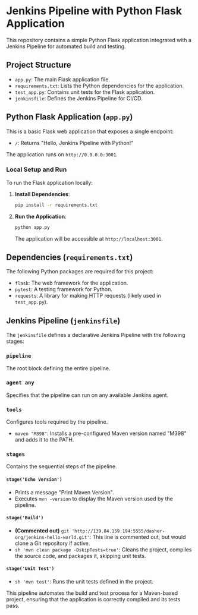 # Jenkins Pipeline with Python Flask Application

This repository contains a simple Python Flask application integrated with a Jenkins Pipeline for automated build and testing.

## Project Structure

*   `app.py`: The main Flask application file.
*   `requirements.txt`: Lists the Python dependencies for the application.
*   `test_app.py`: Contains unit tests for the Flask application.
*   `jenkinsfile`: Defines the Jenkins Pipeline for CI/CD.

## Python Flask Application (`app.py`)

This is a basic Flask web application that exposes a single endpoint:

*   `/`: Returns "Hello, Jenkins Pipeline with Python!"

The application runs on `http://0.0.0.0:3001`.

### Local Setup and Run

To run the Flask application locally:

1.  **Install Dependencies**:
    ```bash
    pip install -r requirements.txt
    ```

2.  **Run the Application**:
    ```bash
    python app.py
    ```
    The application will be accessible at `http://localhost:3001`.

## Dependencies (`requirements.txt`)

The following Python packages are required for this project:

*   `flask`: The web framework for the application.
*   `pytest`: A testing framework for Python.
*   `requests`: A library for making HTTP requests (likely used in `test_app.py`).

## Jenkins Pipeline (`jenkinsfile`)

The `jenkinsfile` defines a declarative Jenkins Pipeline with the following stages:

### `pipeline`
The root block defining the entire pipeline.

### `agent any`
Specifies that the pipeline can run on any available Jenkins agent.

### `tools`
Configures tools required by the pipeline.
*   `maven "M398"`: Installs a pre-configured Maven version named "M398" and adds it to the PATH.

### `stages`
Contains the sequential steps of the pipeline.

#### `stage('Echo Version')`
*   Prints a message "Print Maven Version".
*   Executes `mvn -version` to display the Maven version used by the pipeline.

#### `stage('Build')`
*   **(Commented out)** `git 'http://139.84.159.194:5555/dasher-org/jenkins-hello-world.git'`: This line is commented out, but would clone a Git repository if active.
*   `sh 'mvn clean package -DskipTests=true'`: Cleans the project, compiles the source code, and packages it, skipping unit tests.

#### `stage('Unit Test')`
*   `sh 'mvn test'`: Runs the unit tests defined in the project.

This pipeline automates the build and test process for a Maven-based project, ensuring that the application is correctly compiled and its tests pass.

